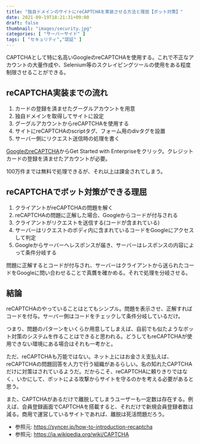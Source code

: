 ```yaml
---
title: "独自ドメインのサイトにreCAPTCHAを実装させる方法と理屈【ボット対策】"
date: 2021-09-19T18:21:31+09:00
draft: false
thumbnail: "images/security.jpg"
categories: [ "サーバーサイド" ]
tags: [ "セキュリティ","認証" ]
---
```


CAPTCHAとして特に名高いGoogleのreCAPTCHAを使用する。これで不正なアカウントの大量作成や、Selenium等のスクレイピングツールの使用をある程度制限させることができる。


## reCAPTCHA実装までの流れ

1. カードの登録を済ませたグーグルアカウントを用意
1. 独自ドメインを取得してサイトに設定
1. グーグルアカウントからreCAPTCHAを使用する
1. サイトにreCAPTCHAのscriptタグ、フォーム用のdivタグを設置
1. サーバー側にリクエスト送信時の処理を書く

[GoogleのreCAPTCHA](https://www.google.com/recaptcha/about/)からGet Started with Enterpriseをクリック。クレジットカードの登録を済ませたアカウントが必要。

100万件までは無料で処理できるが、それ以上は課金されてしまう。


## reCAPTCHAでボット対策ができる理屈

1. クライアントがreCAPTCHAの問題を解く
1. reCAPTCHAの問題に正解した場合、Googleからコードが付与される
1. クライアントがリクエストを送信する(コードが含まれている)
1. サーバーはリクエストのボディ内に含まれているコードをGoogleにアクセスして判定
1. Googleからサーバーへレスポンスが届き、サーバーはレスポンスの内容によって条件分岐する

問題に正解するとコードが付与され、サーバーはクライアントから送られたコードをGoogleに問い合わせることで真贋を確かめる。それで処理を分岐させる。


## 結論

reCAPTCHAのやっていることはとてもシンプル。問題を表示させ、正解すればコードを付与。サーバー側はコードをチェックして条件分岐しているだけ。

つまり、問題のパターンをいくらか用意してしまえば、自前でも似たようなボット対策のシステムを作ることはできると思われる。どうしてもreCAPTCHAが使用できない環境にある場合はそれも一考かと。

ただ、reCAPTCHAも万能ではない。ネット上にはお金さえ支払えば、reCAPTCHAの問題回答を人力で行う組織があるらしい。名の知れたCAPTCHAだけに対策はされているようだ。だからこそ、reCAPTCHAに頼りきりではなく、いかにして、ボットによる攻撃からサイトを守るのかを考える必要があると思う。

また、CAPTCHAがあるだけで離脱してしまうユーザーも一定数は存在する。例えば、会員登録画面でCAPTCHAを搭載すると、それだけで新規会員登録者数は減る。商用で運営しているサイトであれば、離脱は死活問題だろう。

- 参照元: https://syncer.jp/how-to-introduction-recaptcha
- 参照元: https://ja.wikipedia.org/wiki/CAPTCHA


